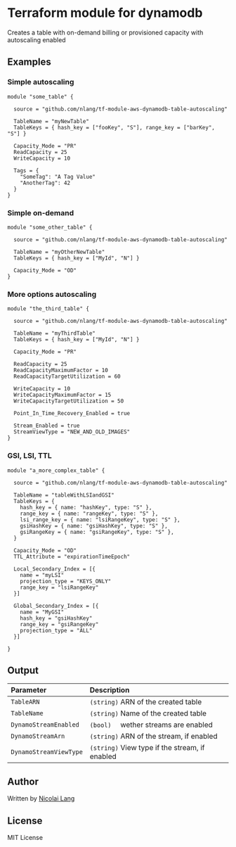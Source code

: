 # Terraform module for dynamodb

Creates a table with on-demand billing or provisioned capacity with autoscaling enabled

## Examples

### Simple autoscaling

```hcl
module "some_table" {

  source = "github.com/nlang/tf-module-aws-dynamodb-table-autoscaling"

  TableName = "myNewTable"
  TableKeys = { hash_key = ["fooKey", "S"], range_key = ["barKey", "S"] }

  Capacity_Mode = "PR"
  ReadCapacity = 25
  WriteCapacity = 10

  Tags = {
    "SomeTag": "A Tag Value"
    "AnotherTag": 42
  }
}

```

### Simple on-demand
```hcl
module "some_other_table" {

  source = "github.com/nlang/tf-module-aws-dynamodb-table-autoscaling"

  TableName = "myOtherNewTable"
  TableKeys = { hash_key = ["MyId", "N"] }

  Capacity_Mode = "OD"
}

```

### More options autoscaling
```hcl
module "the_third_table" {

  source = "github.com/nlang/tf-module-aws-dynamodb-table-autoscaling"

  TableName = "myThirdTable"
  TableKeys = { hash_key = ["MyId", "N"] }

  Capacity_Mode = "PR"
  
  ReadCapacity = 25
  ReadCapacityMaximumFactor = 10
  ReadCapacityTargetUtilization = 60
  
  WriteCapacity = 10
  WriteCapacityMaximumFactor = 15
  WriteCapacityTargetUtilization = 50
  
  Point_In_Time_Recovery_Enabled = true
  
  Stream_Enabled = true
  StreamViewType = "NEW_AND_OLD_IMAGES"
}

```

### GSI, LSI, TTL
```hcl
module "a_more_complex_table" {

  source = "github.com/nlang/tf-module-aws-dynamodb-table-autoscaling"

  TableName = "tableWithLSIandGSI"
  TableKeys = {
    hash_key = { name: "hashKey", type: "S" },
    range_key = { name: "rangeKey", type: "S" },
    lsi_range_key = { name: "lsiRangeKey", type: "S" },
    gsiHashKey = { name: "gsiHashKey", type: "S" },
    gsiRangeKey = { name: "gsiRangeKey", type: "S" },
  }

  Capacity_Mode = "OD"
  TTL_Attribute = "expirationTimeEpoch"
  
  Local_Secondary_Index = [{
    name = "myLSI"
    projection_type = "KEYS_ONLY"
    range_key = "lsiRangeKey"
  }]

  Global_Secondary_Index = [{
    name = "MyGSI"
    hash_key = "gsiHashKey"
    range_key = "gsiRangeKey"
    projection_type = "ALL"
  }]

}
```

## Output
| **Parameter**           | **Description**                                |
| :---------------------- | :--------------------------------------------- |
| `TableARN`              | `(string)` ARN of the created table              |
| `TableName`             | `(string)` Name of the created table             |
| `DynamoStreamEnabled`   | `(bool)  ` wether streams are enabled              |
| `DynamoStreamArn`       | `(string)` ARN of the stream, if enabled         |
| `DynamoStreamViewType`  | `(string)` View type if the stream, if enabled   |

## Author

Written by [Nicolai Lang](https://github.com/nlang)

## License

MIT License
